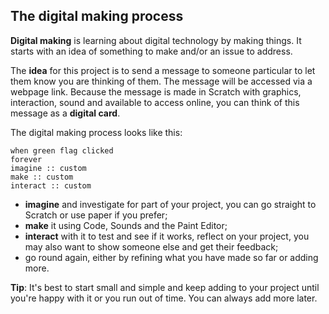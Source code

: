 ## The digital making process

**Digital making** is learning about digital technology by making things. It starts with an idea of something to make and/or an issue to address.

The **idea** for this project is to send a message to someone particular to let them know you are thinking of them. The message will be accessed via a webpage link. Because the message is made in Scratch with graphics, interaction, sound and available to access online, you can think of this message as a **digital card**.

The digital making process looks like this: 

```blocks3
when green flag clicked
forever
imagine :: custom
make :: custom
interact :: custom
```
+ **imagine** and investigate for part of your project, you can go straight to Scratch or use paper if you prefer;
+ **make** it using Code, Sounds and the Paint Editor;
+ **interact** with it to test and see if it works, reflect on your project, you may also want to show someone else and get their feedback;
+ go round again, either by refining what you have made so far or adding more.  

**Tip**: It's best to start small and simple and keep adding to your project until you're happy with it or you run out of time. You can always add more later. 
